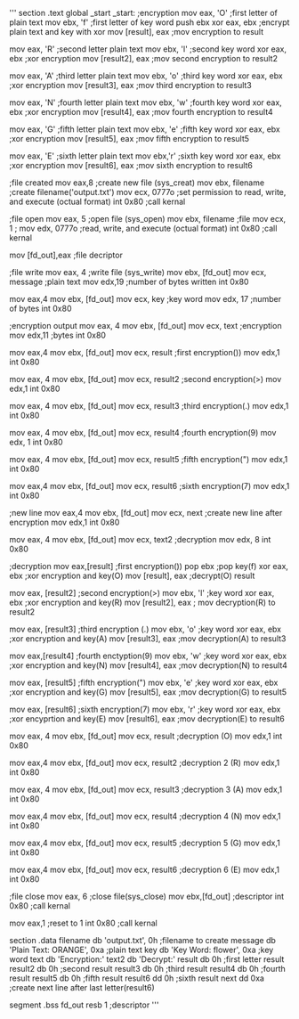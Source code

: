 '''
section .text
	global _start
_start:
;encryption
mov eax, 'O'		;first letter of plain text
mov ebx, 'f'		;first letter of key word
push ebx
xor eax, ebx		;encrypt plain text and key with xor
mov [result], eax	;mov encryption to result

mov eax, 'R'		;second letter plain text
mov ebx, 'l'		;second key word
xor eax, ebx		;xor encryption
mov [result2], eax	;mov second encryption to result2

mov eax, 'A'		;third letter plain text
mov ebx, 'o'		;third key word
xor eax, ebx		;xor encryption
mov [result3], eax	;mov third encryption to result3

mov eax, 'N'		;fourth letter plain text
mov ebx, 'w'		;fourth key word
xor eax, ebx		;xor encryption
mov [result4], eax	;mov fourth encryption to result4

mov eax, 'G'		;fifth letter plain text
mov ebx, 'e'		;fifth key word
xor eax, ebx		;xor encryption
mov [result5], eax	;mov fifth encryption to result5

mov eax, 'E'		;sixth letter plain text
mov ebx,'r'		;sixth key word
xor eax, ebx		;xor encryption
mov [result6], eax	;mov sixth encryption to result6

;file created
mov eax,8		;create new file (sys_creat)
mov ebx, filename	;create filename('output.txt')
mov ecx, 0777o		;set permission to read, write, and execute (octual format)
int 0x80		;call kernal

;file open
mov eax, 5		;open file (sys_open)
mov ebx, filename	;file
mov ecx, 1		;
mov edx, 0777o		;read, write, and execute (octual format)
int 0x80		;call kernal

mov [fd_out],eax	;file decriptor

;file write
mov eax, 4		;write file (sys_write)
mov ebx, [fd_out]
mov ecx, message	;plain text
mov edx,19		;number of bytes written
int 0x80

mov eax,4
mov ebx, [fd_out]
mov ecx, key		;key word
mov edx, 17		;number of bytes
int 0x80

;encryption output
mov eax, 4
mov ebx, [fd_out]
mov ecx, text		;encryption
mov edx,11		;bytes
int 0x80

mov eax,4
mov ebx, [fd_out]
mov ecx, result		;first encryption())
mov edx,1
int 0x80

mov eax, 4
mov ebx, [fd_out]
mov ecx, result2	;second encryption(>)
mov edx,1
int 0x80

mov eax, 4
mov ebx, [fd_out]
mov ecx, result3	;third encryption(.)
mov edx,1
int 0x80

mov eax, 4
mov ebx, [fd_out]
mov ecx, result4	;fourth encryption(9)
mov edx, 1
int 0x80

mov eax, 4 
mov ebx, [fd_out]
mov ecx, result5	;fifth encryption(")
mov edx,1
int 0x80

mov eax,4
mov ebx, [fd_out]
mov ecx, result6	;sixth encryption(7)
mov edx,1
int 0x80

;new line
mov eax,4
mov ebx, [fd_out]
mov ecx, next		;create new line after encryption
mov edx,1
int 0x80

mov eax, 4
mov ebx, [fd_out]
mov ecx, text2		;decryption 
mov edx, 8
int 0x80

;decryption
mov eax,[result]  	;first encryption())
pop ebx 		;pop key(f)
xor eax, ebx		;xor encryption and key(O)
mov [result], eax	;decrypt(O) result

mov eax, [result2]	;second encryption(>)
mov ebx, 'l'		;key word
xor eax, ebx		;xor encryption and key(R)
mov [result2], eax	; mov decryption(R) to result2

mov eax, [result3]	;third encryption (.)
mov ebx, 'o'		;key word
xor eax, ebx		;xor encryption and key(A)
mov [result3], eax	;mov decryption(A) to result3

mov eax,[result4]	;fourth enctyption(9)
mov ebx, 'w'		;key word
xor eax, ebx		;xor encryption and key(N)
mov [result4], eax	;mov decryption(N) to result4

mov eax, [result5]	;fifth encryption(")
mov ebx, 'e'		;key word
xor eax, ebx		;xor encryption and key(G)
mov [result5], eax	;mov decryption(G) to result5

mov eax, [result6]	;sixth encryption(7)
mov ebx, 'r'		;key word
xor eax, ebx		;xor encyprtion and key(E)
mov [result6], eax	;mov decryption(E) to result6

mov eax, 4
mov ebx, [fd_out]
mov ecx, result		;decryption (O)
mov edx,1
int 0x80

mov eax,4
mov ebx, [fd_out]
mov ecx, result2	;decryption 2 (R)
mov edx,1
int 0x80

mov eax, 4
mov ebx, [fd_out]
mov ecx, result3	;decryption 3 (A)
mov edx,1
int 0x80

mov eax,4
mov ebx, [fd_out]
mov ecx, result4	;decryption 4 (N)
mov edx,1
int 0x80

mov eax,4
mov ebx, [fd_out]
mov ecx, result5	;decryption 5 (G)
mov edx,1
int 0x80

mov eax,4
mov ebx, [fd_out]
mov ecx, result6	;decryption 6 (E)
mov edx,1
int 0x80

;file close
mov eax, 6		;close file(sys_close)
mov ebx,[fd_out]	;descriptor
int 0x80		;call kernal

mov eax,1		;reset to 1
int 0x80		;call kernal

section .data
filename db 'output.txt', 0h		;filename to create
message db 'Plain Text: ORANGE', 0xa	;plain text
key db 'Key Word: flower', 0xa		;key word
text db 'Encryption:'
text2 db 'Decrypt:'
result db 0h				;first letter result
result2 db 0h				;second result
result3 db 0h				;third result
result4 db 0h				;fourth result
result5 db 0h				;fifth result
result6 dd 0h				;sixth result
next dd 0xa				;create next line after last letter(result6)

segment .bss
fd_out resb 1				;descriptor
'''
